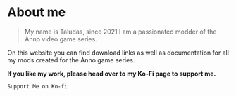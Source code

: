 # About me


> My name is Taludas, since 2021 I am a passionated modder of the Anno video game series.

On this website you can find download links as well as documentation for all my mods created for the Anno game series.

**If you like my work, please head over to my Ko-Fi page to support me.**

<!-- ko-fi :id=taludas :color=#F37313 -->
    Support Me on Ko-fi
<!-- ko-fi -->
<br>
<br>